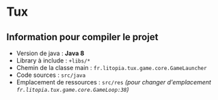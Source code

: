 # Tux

## Information pour compiler le projet

* Version de java : **Java 8**
* Library à include : `+libs/*`
* Chemin de la classe main : `fr.litopia.tux.game.core.GameLauncher`
* Code sources : `src/java`
* Emplacement de ressources : `src/res` *(pour changer d'emplacement `fr.litopia.tux.game.core.GameLoop:38`)*
